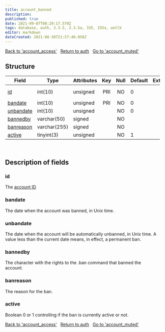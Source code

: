 ```yaml
---
title: account_banned
description: 
published: true
date: 2021-09-07T08:29:17.570Z
tags: database, auth, 3.3.5, 3.3.5a, 335, 335a, wotlk
editor: markdown
dateCreated: 2021-08-30T21:57:40.058Z
---
```


<a href="https://trinitycore.info/de/database/335/auth/account_access" class="mt-5 v-btn v-btn--depressed v-btn--flat v-btn--outlined theme--light v-size--default darkblue--text text--lighten-3"><span class="v-btn__content"><i aria-hidden="true" class="v-icon notranslate v-icon--left mdi mdi-arrow-left theme--light"></i><span>Back to 'account_access'</span></span></a>&nbsp;&nbsp;&nbsp;<a href="https://trinitycore.info/de/database/335/auth/home" class="mt-5 v-btn v-btn--depressed v-btn--flat v-btn--outlined theme--light v-size--default darkblue--text text--lighten-3"><span class="v-btn__content"><i aria-hidden="true" class="v-icon notranslate v-icon--left mdi mdi-home-outline theme--light"></i><span>Return to auth</span></span></a>&nbsp;&nbsp;&nbsp;<a href="https://trinitycore.info/de/database/335/auth/account_muted" class="mt-5 v-btn v-btn--depressed v-btn--flat v-btn--outlined theme--light v-size--default darkblue--text text--lighten-3"><span class="v-btn__content"><span>Go to 'account_muted'</span><i aria-hidden="true" class="v-icon notranslate v-icon--right mdi mdi-arrow-right theme--light"></i></span></a>

## Structure

| Field | Type | Attributes | Key | Null | Default | Extra | Comment |
| --- | --- | --- | :---: | :---: | --- | --- | --- |
| [id](#id) | int(10) | unsigned | PRI | NO | 0 |  | Account id |
| [bandate](#bandate) | int(10) | unsigned | PRI | NO | 0 |  |  |
| [unbandate](#unbandate) | int(10) | unsigned |  | NO | 0 |  |  |
| [bannedby](#bannedby) | varchar(50) | signed |  | NO |  |  |  |
| [banreason](#banreason) | varchar(255) | signed |  | NO |  |  |  |
| [active](#active) | tinyint(3) | unsigned |  | NO | 1 |  |  |
&nbsp;
## Description of fields

### id
The [account ID](/database/335/auth/account#id)
&nbsp;

### bandate
The date when the account was banned, in Unix time.
&nbsp;

### unbandate
The date when the account will be automatically unbanned, in Unix time. A value less than the current date means, in effect, a permanent ban.
&nbsp;

### bannedby
The character with the rights to the .ban command that banned the account.
&nbsp;

### banreason
The reason for the ban.
&nbsp;

### active
Boolean 0 or 1 controlling if the ban is currently active or not.
&nbsp;

<a href="https://trinitycore.info/de/database/335/auth/account_access" class="mt-5 v-btn v-btn--depressed v-btn--flat v-btn--outlined theme--light v-size--default darkblue--text text--lighten-3"><span class="v-btn__content"><i aria-hidden="true" class="v-icon notranslate v-icon--left mdi mdi-arrow-left theme--light"></i><span>Back to 'account_access'</span></span></a>&nbsp;&nbsp;&nbsp;<a href="https://trinitycore.info/de/database/335/auth/home" class="mt-5 v-btn v-btn--depressed v-btn--flat v-btn--outlined theme--light v-size--default darkblue--text text--lighten-3"><span class="v-btn__content"><i aria-hidden="true" class="v-icon notranslate v-icon--left mdi mdi-home-outline theme--light"></i><span>Return to auth</span></span></a>&nbsp;&nbsp;&nbsp;<a href="https://trinitycore.info/de/database/335/auth/account_muted" class="mt-5 v-btn v-btn--depressed v-btn--flat v-btn--outlined theme--light v-size--default darkblue--text text--lighten-3"><span class="v-btn__content"><span>Go to 'account_muted'</span><i aria-hidden="true" class="v-icon notranslate v-icon--right mdi mdi-arrow-right theme--light"></i></span></a>

